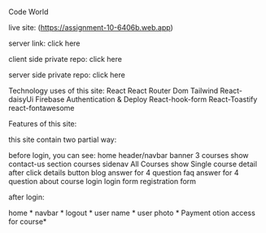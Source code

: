 Code World

live site: (https://assignment-10-6406b.web.app)

server link: click here

client side private repo: click here

server side private repo: click here


Technology uses of this site:
React
React Router Dom
Tailwind
React-daisyUi
Firebase Authentication & Deploy
React-hook-form
React-Toastify
react-fontawesome


Features of this site:

this site contain two partial way:

before login, you can see:
home
header/navbar
banner
3 courses show
contact-us section
courses
sidenav
All Courses show
Single course detail after click details button
blog
answer for 4 question
faq
answer for 4 question about course
login
login form
registration form





after login:

home *
navbar *
logout *
user name *
user photo *
Payment otion access for course*